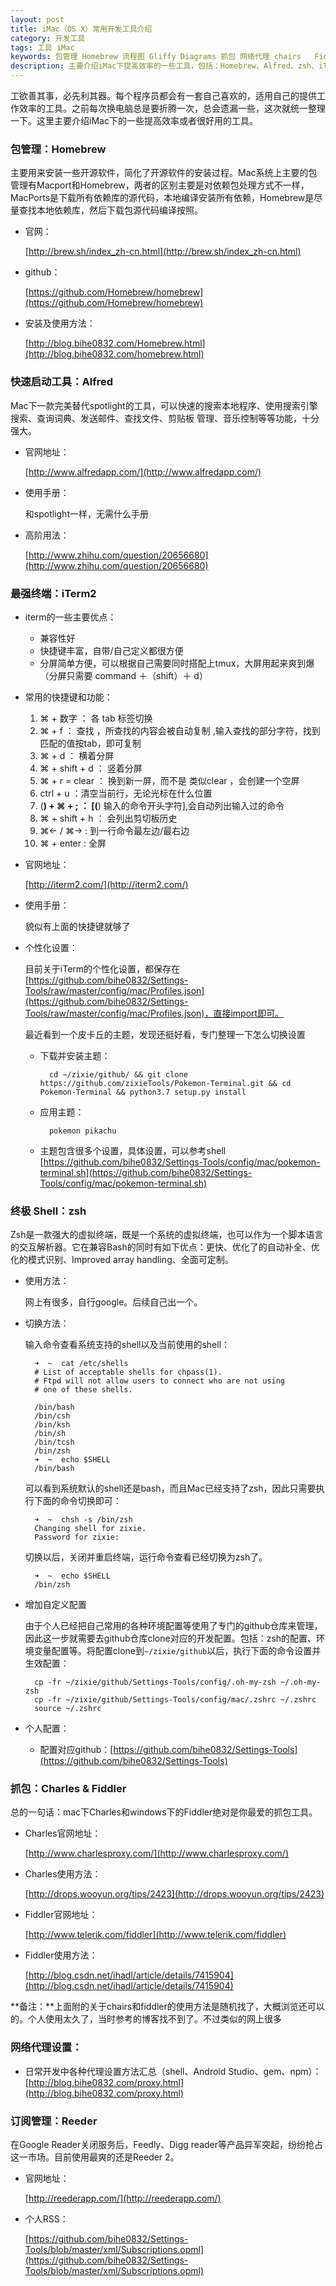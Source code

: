 ```yaml
---
layout: post
title: iMac（OS X）常用开发工具介绍
category: 开发工具
tags: 工具 iMac
keywords: 包管理 Homebrew 流程图 Gliffy Diagrams 抓包 网络代理 chairs   Fiddler 快速启动工具 Alfred 终极 Shell zsh 最强终端 iTerm 订阅管理 Reeder
description: 主要介绍iMac下提高效率的一些工具，包括：Homebrew、Alfred、zsh、iTerm2、Charles & Fiddler等
---
```


工欲善其事，必先利其器。每个程序员都会有一套自己喜欢的，适用自己的提供工作效率的工具。之前每次换电脑总是要折腾一次，总会遗漏一些，这次就统一整理一下。这里主要介绍iMac下的一些提高效率或者很好用的工具。

### 包管理：Homebrew

主要用来安装一些开源软件，简化了开源软件的安装过程。Mac系统上主要的包管理有Macport和Homebrew，两者的区别主要是对依赖包处理方式不一样，MacPorts是下载所有依赖库的源代码，本地编译安装所有依赖，Homebrew是尽量查找本地依赖库，然后下载包源代码编译按照。

- 官网：

	[http://brew.sh/index_zh-cn.html](http://brew.sh/index_zh-cn.html)
- github：

	[https://github.com/Homebrew/homebrew](https://github.com/Homebrew/homebrew)

- 安装及使用方法：

	[http://blog.bihe0832.com/Homebrew.html](http://blog.bihe0832.com/homebrew.html)

### 快速启动工具：Alfred

Mac下一款完美替代spotlight的工具，可以快速的搜索本地程序、使用搜索引擎搜索、查询词典、发送邮件、查找文件、剪贴板 管理、音乐控制等等功能，十分强大。

- 官网地址：

	[http://www.alfredapp.com/](http://www.alfredapp.com/)

- 使用手册：

	和spotlight一样，无需什么手册

- 高阶用法：

	[http://www.zhihu.com/question/20656680](http://www.zhihu.com/question/20656680)

### 最强终端：iTerm2

- iterm的一些主要优点：

   * 兼容性好
   * 快捷键丰富，自带/自己定义都很方便
   * 分屏简单方便，可以根据自己需要同时搭配上tmux，大屏用起来爽到爆  （分屏只需要 command ＋（shift）＋ d）
   
- 常用的快捷键和功能：

  1. ⌘ + 数字         ： 各 tab 标签切换
  2. ⌘ + f              ： 查找 ，所查找的内容会被自动复制 ,输入查找的部分字符，找到匹配的值按tab，即可复制
  3. ⌘ + d             ： 横着分屏 
  4. ⌘ + shift + d  ： 竖着分屏
  5. ⌘ + r = clear  ： 换到新一屏，而不是 类似clear ，会创建一个空屏
  6. ctrl + u            ：清空当前行，无论光标在什么位置
  7. (**) + ⌘ + ;     ： [(**) 输入的命令开头字符],会自动列出输入过的命令
  8. ⌘ + shift + h  ： 会列出剪切板历史
  9. ⌘← / ⌘→       :   到一行命令最左边/最右边 
  10. ⌘ + enter        :   全屏 
  
- 官网地址：

	[http://iterm2.com/](http://iterm2.com/)

- 使用手册：

	貌似有上面的快捷键就够了
	
- 个性化设置：

	目前关于iTerm的个性化设置，都保存在 [https://github.com/bihe0832/Settings-Tools/raw/master/config/mac/Profiles.json](https://github.com/bihe0832/Settings-Tools/raw/master/config/mac/Profiles.json)，直接import即可。
	
	最近看到一个皮卡丘的主题，发现还挺好看，专门整理一下怎么切换设置
	
	- 下载并安装主题：

			cd ~/zixie/github/ && git clone https://github.com/zixieTools/Pokemon-Terminal.git && cd Pokemon-Terminal && python3.7 setup.py install
	
	- 应用主题：

			pokemon pikachu

	- 主题包含很多个设置，具体设置，可以参考shell [https://github.com/bihe0832/Settings-Tools/config/mac/pokemon-terminal.sh](https://github.com/bihe0832/Settings-Tools/config/mac/pokemon-terminal.sh)

### 终极 Shell：zsh

Zsh是一款强大的虚拟终端，既是一个系统的虚拟终端，也可以作为一个脚本语言的交互解析器。它在兼容Bash的同时有如下优点：更快、优化了的自动补全、优化的模式识别、Improved array handling、全面可定制。

- 使用方法：

	网上有很多，自行google。后续自己出一个。

- 切换方法：

	输入命令查看系统支持的shell以及当前使用的shell：

		➜  ~  cat /etc/shells
		# List of acceptable shells for chpass(1).
		# Ftpd will not allow users to connect who are not using
		# one of these shells.
		
		/bin/bash
		/bin/csh
		/bin/ksh
		/bin/sh
		/bin/tcsh
		/bin/zsh
		➜  ~  echo $SHELL
		/bin/bash

	可以看到系统默认的shell还是bash，而且Mac已经支持了zsh，因此只需要执行下面的命令切换即可：

		➜  ~  chsh -s /bin/zsh
		Changing shell for zixie.
		Password for zixie:
	
	切换以后，关闭并重启终端，运行命令查看已经切换为zsh了。
	
		➜  ~  echo $SHELL
		/bin/zsh

- 增加自定义配置 

	由于个人已经把自己常用的各种环境配置等使用了专门的github仓库来管理，因此这一步就需要去github仓库clone对应的开发配置。包括：zsh的配置、环境变量配置等。将配置clone到`~/zixie/github`以后，执行下面的命令设置并生效配置：

		cp -fr ~/zixie/github/Settings-Tools/config/.oh-my-zsh ~/.oh-my-zsh
		cp -fr ~/zixie/github/Settings-Tools/config/mac/.zshrc ~/.zshrc
		source ~/.zshrc

- 个人配置：
	
	- 配置对应github：[https://github.com/bihe0832/Settings-Tools](https://github.com/bihe0832/Settings-Tools)
	

### 抓包：Charles & Fiddler

总的一句话：mac下Charles和windows下的Fiddler绝对是你最爱的抓包工具。


- Charles官网地址：

	[http://www.charlesproxy.com/](http://www.charlesproxy.com/)

- Charles使用方法：

	[http://drops.wooyun.org/tips/2423](http://drops.wooyun.org/tips/2423)

- Fiddler官网地址：

	[http://www.telerik.com/fiddler](http://www.telerik.com/fiddler)

- Fiddler使用方法：

	[http://blog.csdn.net/ihadl/article/details/7415904](http://blog.csdn.net/ihadl/article/details/7415904)

**备注：**上面附的关于chairs和fiddler的使用方法是随机找了，大概浏览还可以的。个人使用太久了，当时参考的博客找不到了。不过类似的网上很多


### 网络代理设置：

- 日常开发中各种代理设置方法汇总（shell、Android Studio、gem、npm）：[http://blog.bihe0832.com/proxy.html](http://blog.bihe0832.com/proxy.html)

### 订阅管理：Reeder

在Google Reader关闭服务后，Feedly、Digg reader等产品异军突起，纷纷抢占这一市场。目前使用最爽的还是Reeder 2。

- 官网地址：

	[http://reederapp.com/](http://reederapp.com/)

- 个人RSS：

	[https://github.com/bihe0832/Settings-Tools/blob/master/xml/Subscriptions.opml](https://github.com/bihe0832/Settings-Tools/blob/master/xml/Subscriptions.opml)
